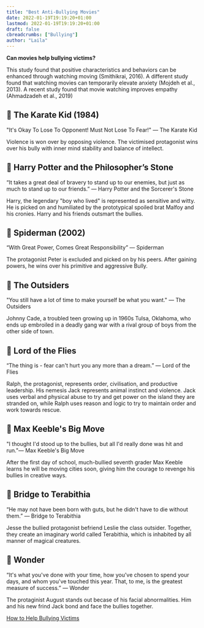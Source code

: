 ```yaml
---
title: "Best Anti-Bullying Movies"
date: 2022-01-19T19:19:20+01:00
lastmod: 2022-01-19T19:19:20+01:00
draft: false
cbreadcrumbs: ["Bullying"]
author: "Laila"
---
```


**Can movies help bullying victims?**

This study found that positive characteristics and behaviors can be enhanced through watching moving (Smithikrai, 2016). A different study found that watching movies can temporarily elevate anxiety (Mojdeh et al., 2013). A recent study found that movie watching improves empathy (Ahmadzadeh et al., 2019)


## :popcorn: The Karate Kid (1984)
"It's Okay To Lose To Opponent! Must Not Lose To Fear!" ― The Karate Kid 

Violence is won over by opposing violence. The victimised protagonist wins over his bully with inner mind stability and balance of intellect.

## :popcorn: Harry Potter and the Philosopher’s Stone
“It takes a great deal of bravery to stand up to our enemies, but just as much to stand up to our friends.” ― Harry Potter and the Sorcerer's Stone

Harry, the legendary "boy who lived" is represented as sensitive and witty. He is picked on and humiliated by the prototypical spoiled brat Malfoy and his cronies. Harry and his friends outsmart the bullies.

## :popcorn: Spiderman (2002)
“With Great Power, Comes Great Responsibility”
― Spiderman

The protagonist Peter is excluded and picked on by his peers. After gaining powers, he wins over his primitive and aggressive Bully.

## :popcorn: The Outsiders
"You still have a lot of time to make yourself be what you want." ― The Outsiders 

Johnny Cade, a troubled teen growing up in 1960s Tulsa, Oklahoma, who ends up embroiled in a deadly gang war with a rival group of boys from the other side of town.

## :popcorn: Lord of the Flies
“The thing is - fear can't hurt you any more than a dream.” ― Lord of the Flies

Ralph, the protagonist, represents order, civilisation, and productive leadership. His nemesis Jack represents animal instinct and violence. Jack uses verbal and physical abuse to try and get power on the island they are stranded on, while Ralph uses reason and logic to try to maintain order and work towards rescue.

## :popcorn: Max Keeble's Big Move
"I thought I'd stood up to the bullies, but all I'd really done was hit and run."― Max Keeble's Big Move

After the first day of school, much-bullied seventh grader Max Keeble learns he will be moving cities soon, giving him the courage to revenge his bullies in creative ways.

## :popcorn: Bridge to Terabithia
“He may not have been born with guts, but he didn't have to die without them.” ― Bridge to Terabithia

Jesse the bullied protagonist befriend Leslie the class outsider. Together, they create an imaginary world called Terabithia, which is inhabited by all manner of magical creatures.

## :popcorn: Wonder

“It's what you've done with your time, how you've chosen to spend your days, and whom you've touched this year. That, to me, is the greatest measure of success.” ― Wonder

The protaginist August stands out becase of his facial abnormalities. Him and his new frind Jack bond and face the bullies together.

[How to Help Bullying Victims](/how-to-help-bullying-victims/)
